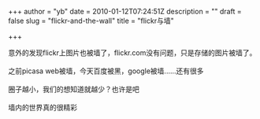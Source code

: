 +++
author = "yb"
date = 2010-01-12T07:24:51Z
description = ""
draft = false
slug = "flickr-and-the-wall"
title = "flickr与墙"

+++


意外的发现flickr上图片也被墙了，flickr.com没有问题，只是存储的图片被墙了。<br><br>之前picasa web被墙，今天百度被黑，google被墙......还有很多<br><br>圈子越小，我们的想知道就越少？也许是吧<br><br>墙内的世界真的很精彩<br>

